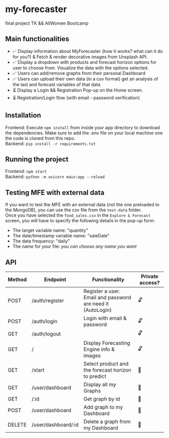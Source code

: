 # my-forecaster

final project TK &amp;&amp; AllWomen Bootcamp

## Main functionalities

- :white_check_mark: Display information about MyForecaster (how it works? what can it do for you?) & Fetch & render decorative images from Unsplash API.
- :white_check_mark: Display a dropdown with products and forecast horizon options for user to choose from. Visualize the data with the options selected.
- :white_check_mark: Users can add/remove graphs from their personal Dashboard
- :white_check_mark: Users can upload their own data (in a csv format) get an analysis of the last and forecast variables of that data
- :hourglass_flowing_sand: Display a Login && Registration Pop-up on the Home screen.
- :hourglass_flowing_sand: Registration/Login flow (with email - password verification)

## Installation

Frontend:
Execute `npm install` from inside your app directory to download the dependencies.
Make sure to add the .env file on your local machine one the code is cloned from this repo.
</br>
Backend: `pip install -r requirements.txt`

## Running the project

Frontend: `npm start`
</br>
Backend: `python -m uvicorn main:app --reload`

## Testing MFE with external data

If you want to test the MFE with an external data (not the one preloaded to the MongoDB), you can use the csv file from the `test-data` folder.
</br>
Once you have selected the `food_sales.csv` in the `Explore & Forecast` screen, you will have to specify the following details in the pop-up form:

- The target variable name: "quantity"
- The date/timestamp variable name: "saleDate"
- The data frequency: "daily"
- The name for your file: _you can choose any name you want_

## API

| Method | Endpoint            | Functionality                                               | Private access?        |
| ------ | ------------------- | ----------------------------------------------------------- | ---------------------- |
| POST   | /auth/register      | Register a user. Email and password are need it (AutoLogin) | :unlock:               |
| POST   | /auth/login         | Login with email & password                                 | :unlock:               |
| GET    | /auth/logout        |                                                             | :unlock:               |
| GET    | /                   | Display Forecasting Engine info & images                    | :unlock:               |
| GET    | /start              | Select product and the forecast horizon to predict          | :closed_lock_with_key: |
| GET    | /user/dashboard     | Display all my Graphs                                       | :closed_lock_with_key: |
| GET    | /:id                | Get graph by id                                             | :closed_lock_with_key: |
| POST   | /user/dashboard     | Add graph to my Dashboard                                   | :closed_lock_with_key: |
| DELETE | /user/dashboard/:id | Delete a graph from my Dashboard                            | :closed_lock_with_key: |
